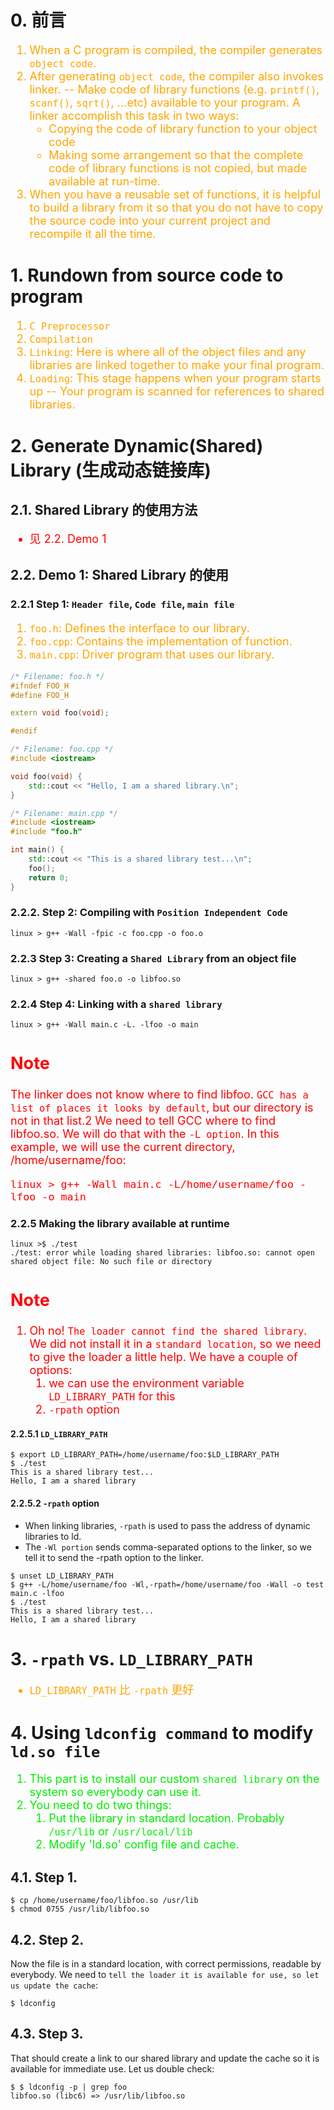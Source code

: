 <!--
 * @Descripttion: 
 * @version: 
 * @Author: sch
 * @Date: 2022-03-29 10:58:13
 * @LastEditors: sch
 * @LastEditTime: 2022-03-30 16:57:22
-->
# 0. 前言
<font color="orange" size="4">

1. When a C program is compiled, the compiler generates `object code`. 
2. After generating `object code`, the compiler also invokes linker. -- Make code of library functions (e.g. `printf()`, `scanf()`, `sqrt()`, ...etc) available to your program. A linker accomplish this task in two ways:
    - Copying the code of library function to your object code
    - Making some arrangement so that the complete code of library functions is not copied, but made available at run-time.
3. When you have a reusable set of functions, it is helpful to build a library from it so that you do not have to copy the source code into your current project and recompile it all the time.

</font>

# 1. Rundown from source code to program
<font color="orange" size="4">

1. `C Preprocessor`
2. `Compilation`
3. `Linking`: Here is where all of the object files and any libraries are linked together to make your final program.
4. `Loading`: This stage happens when your program starts up -- Your program is scanned for references to shared libraries.

</font>


# 2. Generate Dynamic(Shared) Library (生成动态链接库)

## 2.1. Shared Library 的使用方法 
<font color="red" size="4">

 - 见 2.2. Demo 1

</font>

## 2.2. Demo 1: Shared Library 的使用
### 2.2.1 Step 1: `Header file`, `Code file`, `main file`
<font color="orange" size="4">

1. `foo.h`: Defines the interface to our library.
2. `foo.cpp`: Contains the implementation of function.
3. `main.cpp`: Driver program that uses our library.

</font>

```c++
/* Filename: foo.h */
#ifndef FOO_H
#define FOO_H

extern void foo(void);

#endif
```

```c++
/* Filename: foo.cpp */
#include <iostream>

void foo(void) {
    std::cout << "Hello, I am a shared library.\n";
}
```

```c++
/* Filename: main.cpp */
#include <iostream>
#include "foo.h"

int main() {
    std::cout << "This is a shared library test...\n";
    foo();
    return 0;
}
```

### 2.2.2. Step 2: Compiling with `Position Independent Code`
```shell
linux > g++ -Wall -fpic -c foo.cpp -o foo.o
```

### 2.2.3 Step 3: Creating a `Shared Library` from an object file
```shell
linux > g++ -shared foo.o -o libfoo.so
```

### 2.2.4 Step 4: Linking with a `shared library`
```shell
linux > g++ -Wall main.c -L. -lfoo -o main
```
<font color="red" size="4">

Note
----
The linker does not know where to find libfoo. `GCC has a list of places it looks by default`, but our directory is not in that list.2 We need to tell GCC where to find libfoo.so. We will do that with the `-L option`. In this example, we will use the current directory, /home/username/foo:

```shell
linux > g++ -Wall main.c -L/home/username/foo -lfoo -o main
```

</font>

### 2.2.5 Making the library available at runtime 
```shell
linux >$ ./test
./test: error while loading shared libraries: libfoo.so: cannot open shared object file: No such file or directory
```

<font color="red" size="4">

Note
----
1. Oh no! `The loader cannot find the shared library`. We did not install it in a `standard location`, so we need to give the loader a little help. We have a couple of options: 
   1. we can use the environment variable `LD_LIBRARY_PATH` for this
   2. `-rpath` option

</font>


#### 2.2.5.1 `LD_LIBRARY_PATH`
```linux 
$ export LD_LIBRARY_PATH=/home/username/foo:$LD_LIBRARY_PATH
$ ./test
This is a shared library test...
Hello, I am a shared library
```

#### 2.2.5.2 `-rpath` option
- When linking libraries, `-rpath` is used to pass the address of dynamic libraries to ld.
- The `-Wl portion` sends comma-separated options to the linker, so we tell it to send the -rpath option to the linker.


```linux 
$ unset LD_LIBRARY_PATH
$ g++ -L/home/username/foo -Wl,-rpath=/home/username/foo -Wall -o test main.c -lfoo
$ ./test
This is a shared library test...
Hello, I am a shared library
```


# 3. `-rpath` vs. `LD_LIBRARY_PATH`
<font color="orange" size="4">

- `LD_LIBRARY_PATH` 比 `-rpath` 更好

</font>


# 4. Using `ldconfig command` to modify `ld.so file`
<font color="gree" size="4">

1. This part is to install our custom `shared library` on the system so everybody can use it. 
2. You need to do two things:
    1. Put the library in standard location. Probably `/usr/lib` or `/usr/local/lib`
    2. Modify 'ld.so' config file and cache.

</font>

## 4.1. Step 1.
```shell
$ cp /home/username/foo/libfoo.so /usr/lib
$ chmod 0755 /usr/lib/libfoo.so
```

## 4.2. Step 2.
Now the file is in a standard location, with correct permissions, readable by everybody. We need to `tell the loader it is available for use, so let us update the cache`:

```shell
$ ldconfig
```

## 4.3. Step 3.
That should create a link to our shared library and update the cache so it is available for immediate use. Let us double check:

```shell
$ $ ldconfig -p | grep foo
libfoo.so (libc6) => /usr/lib/libfoo.so 
```